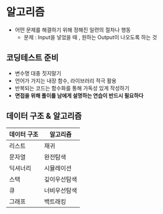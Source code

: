 # 알고리즘

- 어떤 문제를 해결하기 위해 정해진 일련의 절차나 행동
  - 문제 : Input을 넣었을 때 , 원하는 Output이 나오도록 하는 것

## 코딩테스트 준비

- 변수명 대충 짓지말기
- 언어가 가지는 내장 함수, 라이브러리 적극 활용
- 반복되는 코드는 함수화를 통해 가독성 있게 작성하기
- **면접을 위해 풀이를 남에게 설명하는 연습이 반드시 필요하다**

## 데이터 구조 & 알고리즘

| 데이터 구조 | 알고리즘     |
| ----------- | ------------ |
| 리스트      | 재귀         |
| 문자열      | 완전탐색     |
| 딕셔너리    | 시뮬레이션   |
| 스택        | 깊이우선탐색 |
| 큐          | 너비우선탐색 |
| 그래프      | 백트래킹     |

